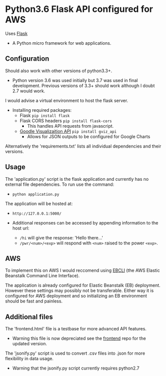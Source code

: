 Python3.6 Flask API configured for AWS
=====================================

Uses [Flask](https://github.com/pallets/flask)
- A Python micro framework for web applications.

Configuration
-------------

Should also work with other versions of python3.3+.

- Python version 3.6 was used initially but 3.7 was used in final development. Previous versions of 3.3+ should work although I doubt 2.7 would work.

I would advise a virtual environment to host the flask server.

- Installing required packages:
	- Flask `pip install flask`
	- Flask CORS headers `pip install flask-cors`
		- This handles API requests from javascript.
    - [Goodle Visualizaition API](https://github.com/google/google-visualization-python) `pip install gviz_api`
        - Allows for JSON outputs to be configured for Google Charts

Alternatively the 'requirements.txt' lists all individual dependencies and their versions.

Usage
-----

The 'application.py' script is the flask application and currently has no external file dependencies. To run use the command:

- `python application.py`

The application will be hosted at:

- `http://127.0.0.1:5000/`

- Additional responses can be accessed by appending information to the host url:
	- `/hi` will give the response: 'Hello there...'
	- `/pwr/<num>/<exp>` will respond with `<num>` raised to the power `<exp>`.

AWS
---

To implement this on AWS I would reccomend using [EBCLI](https://docs.aws.amazon.com/elasticbeanstalk/latest/dg/eb-cli3-install.html) (the AWS Elastic Beanstalk Command Line Interface).

The application is already configured for Elastic Beanstalk (EB) deployment. However these settings may possibly not be transferable. Either way it is configured for AWS deployment and so initializing an EB environment should be fast and painless.

Additional files
----------------

The 'frontend.html' file is a testbase for more advanced API features.

- Warning this file is now depreciated see the [frontend](https://bitbucket.org/tomody/flawsk-web) repo for the updated version.

The 'jsonify.py' script is used to convert .csv files into .json for more flexibility in data usage.

- Warning that the jsonify.py script currently requires python2.7
